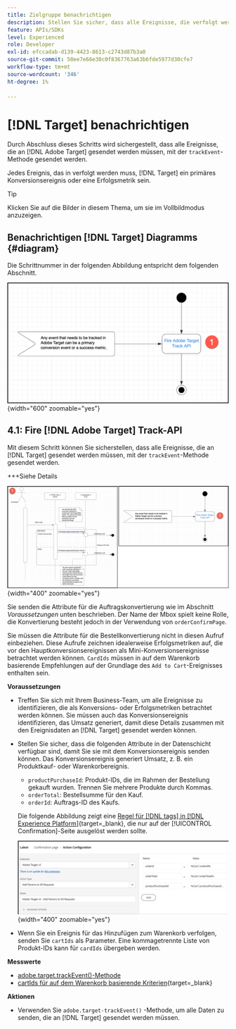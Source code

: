 ```yaml
---
title: Zielgruppe benachrichtigen
description: Stellen Sie sicher, dass alle Ereignisse, die verfolgt werden müssen [!DNL Target]  mit der trackEvent-Methode gesendet werden.
feature: APIs/SDKs
level: Experienced
role: Developer
exl-id: efccadab-d139-4423-8613-c2743d87b3a0
source-git-commit: 50ee7e66e30c0f8367763a63b6fde5977d30cfe7
workflow-type: tm+mt
source-wordcount: '346'
ht-degree: 1%

---
```


# [!DNL Target] benachrichtigen

Durch Abschluss dieses Schritts wird sichergestellt, dass alle Ereignisse, die an [!DNL Adobe Target] gesendet werden müssen, mit der `trackEvent`-Methode gesendet werden.

Jedes Ereignis, das in verfolgt werden muss, [!DNL Target] ein primäres Konversionsereignis oder eine Erfolgsmetrik sein.

>[!TIP]
>
>Klicken Sie auf die Bilder in diesem Thema, um sie im Vollbildmodus anzuzeigen.

## Benachrichtigen [!DNL Target] Diagramms {#diagram}

Die Schrittnummer in der folgenden Abbildung entspricht dem folgenden Abschnitt.

![Target-Diagramm benachrichtigen](/help/dev/patterns/recs-atjs/assets/diagram-notify-target.png){width="600" zoomable="yes"}

## 4.1: Fire [!DNL Adobe Target] Track-API

Mit diesem Schritt können Sie sicherstellen, dass alle Ereignisse, die an [!DNL Target] gesendet werden müssen, mit der `trackEvent`-Methode gesendet werden.

+++Siehe Details

![Diagramm zur Fire Adobe Target Track-API](/help/dev/patterns/recs-atjs/assets/fire-adobe-target-track-api-diagram-combined.png){width="400" zoomable="yes"}

Sie senden die Attribute für die Auftragskonvertierung wie im Abschnitt *Voraussetzungen* unten beschrieben. Der Name der Mbox spielt keine Rolle, die Konvertierung besteht jedoch in der Verwendung von `orderConfirmPage`.

Sie müssen die Attribute für die Bestellkonvertierung nicht in diesen Aufruf einbeziehen. Diese Aufrufe zeichnen idealerweise Erfolgsmetriken auf, die vor den Hauptkonversionsereignissen als Mini-Konversionsereignisse betrachtet werden können. `CardIds` müssen in auf dem Warenkorb basierende Empfehlungen auf der Grundlage des `Add to Cart`-Ereignisses enthalten sein.

**Voraussetzungen**

* Treffen Sie sich mit Ihrem Business-Team, um alle Ereignisse zu identifizieren, die als Konversions- oder Erfolgsmetriken betrachtet werden können. Sie müssen auch das Konversionsereignis identifizieren, das Umsatz generiert, damit diese Details zusammen mit den Ereignisdaten an [!DNL Target] gesendet werden können.
* Stellen Sie sicher, dass die folgenden Attribute in der Datenschicht verfügbar sind, damit Sie sie mit dem Konversionsereignis senden können. Das Konversionsereignis generiert Umsatz, z. B. ein Produktkauf- oder Warenkorbereignis.

   * `productPurchaseId`: Produkt-IDs, die im Rahmen der Bestellung gekauft wurden. Trennen Sie mehrere Produkte durch Kommas.
   * `orderTotal`: Bestellsumme für den Kauf.
   * `orderId`: Auftrags-ID des Kaufs.

  Die folgende Abbildung zeigt eine [Regel für [!DNL tags] in [!DNL Experience Platform]](https://experienceleague.adobe.com/docs/tags.html?lang=de){target=_blank}, die nur auf der [!UICONTROL Confirmation]-Seite ausgelöst werden sollte.

  ![Seite „Aktionskonfiguration“](/help/dev/patterns/recs-atjs/assets/action-configuration.png){width="400" zoomable="yes"}

* Wenn Sie ein Ereignis für das Hinzufügen zum Warenkorb verfolgen, senden Sie `cartIds` als Parameter. Eine kommagetrennte Liste von Produkt-IDs kann für `cardIds` übergeben werden.

**Messwerte**

* [adobe.target.trackEvent()-Methode](/help/dev/implement/client-side/atjs/atjs-functions/adobe-target-trackevent.md)
* [cartIds für auf dem Warenkorb basierende Kriterien](https://experienceleague.adobe.com/docs/target/using/recommendations/criteria/base-the-recommendation-on-a-recommendation-key.html?lang=de#cart-based){target=_blank}

**Aktionen**

* Verwenden Sie `adobe.target-trackEvent()` -Methode, um alle Daten zu senden, die an [!DNL Target] gesendet werden müssen.
